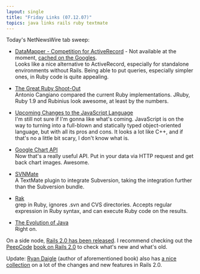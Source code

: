 ```yaml
---
layout: single
title: "Friday Links (07.12.07)"
topics: java links rails ruby textmate
---
```

Today's NetNewsWire tab sweep:

* [DataMapper - Competition for ActiveRecord](http://jystewart.net/process/2007/12/datamapper-competition-for-activerecord/) - Not available at the moment, [cached on the Googles](http://209.85.135.104/search?q=cache:6UjiMI3kB2EJ:jystewart.net/process/2007/12/datamapper-competition-for-activerecord/+datamapper+competition+for+activerecord&hl=en&ct=clnk&cd=1).  
  Looks like a nice alternative to ActiveRecord, especially for standalone environments without Rails. Being able to put queries, especially simpler ones, in Ruby code is quite appealing.

* [The Great Ruby Shoot-Out](http://antoniocangiano.com/2007/12/03/the-great-ruby-shootout/)  
  Antonio Cangiano compared the current Ruby implementations. JRuby, Ruby 1.9 and Rubinius look awesome, at least by the numbers.

* [Upcoming Changes to the JavaScript Language](http://www.youtube.com/watch?v=-yDS1eGfuWQ)  
  I'm still not sure if I'm gonna like what's coming. JavaScript is on the way to turning into a full-blown and statically typed object-oriented language, but with all its pros and cons. It looks a lot like C++, and if that's no a little bit scary, I don't know what is.

* [Google Chart API](http://code.google.com/apis/chart/)  
  Now that's a really useful API. Put in your data via HTTP request and get back chart images. Awesome.

* [SVNMate](http://ciaranwal.sh/2007/11/29/svnmate-update)  
  A TextMate plugin to integrate Subversion, taking the integration further than the Subversion bundle.

* [Rak](http://rak.rubyforge.org/)  
  grep in Ruby, ignores .svn and CVS directories. Accepts regular expression in Ruby syntax, and can execute Ruby code on the results.

* [The Evolution of Java](http://icedjava.blogspot.com/2007/12/evolution-of-java.html)  
  Right on.

On a side node, [Rails 2.0 has been released](http://weblog.rubyonrails.org/2007/12/7/rails-2-0-it-s-done). I recommend checking out the [PeepCode](http://peepcode.com/) [book on Rails 2.0](http://peepcode.com/products/rails2-pdf) to check what's new and what's old.

Update: [Ryan Daigle](http://ryandaigle.com/) (author of aforementioned book) also has [a nice collection](http://ryandaigle.com/articles/2007/12/7/rails-2-0-final-released-summary-of-features) on a lot of the changes and new features in Rails 2.0.